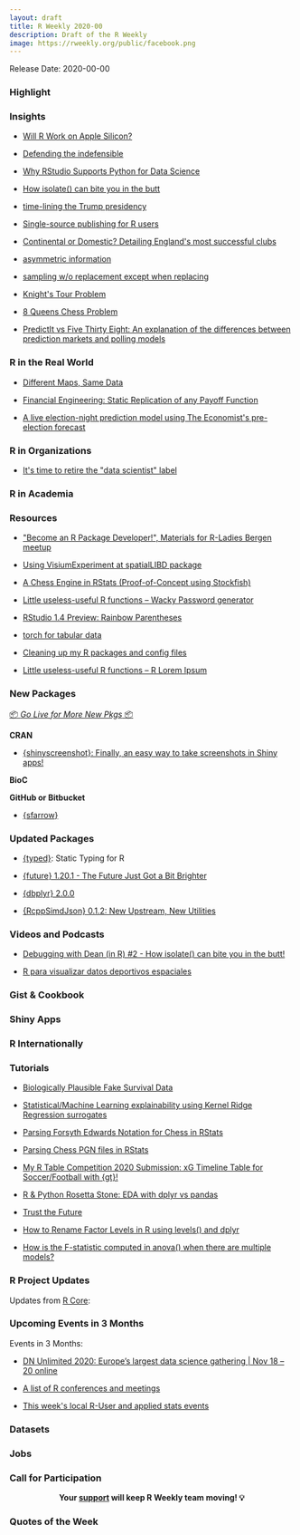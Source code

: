 ```yaml
---
layout: draft
title: R Weekly 2020-00
description: Draft of the R Weekly
image: https://rweekly.org/public/facebook.png
---
```


Release Date: 2020-00-00



###  Highlight



### Insights

+ [Will R Work on Apple Silicon?](https://developer.r-project.org/Blog/public/2020/11/02/will-r-work-on-apple-silicon/)

+ [Defending the indefensible](https://johnmackintosh.net/blog/2020-11-02-indefensible/)

+ [Why RStudio Supports Python for Data Science](https://blog.rstudio.com/2020/10/30/why-rstudio-supports-python/)

+ [How isolate() can bite you in the butt](https://deanattali.com/blog/debuggingwithdean2/)

+ [time-lining the Trump presidency](https://jtimm.net/2020/11/06/time-lining-trump-presidency/)

+ [Single-source publishing for R users](https://masalmon.eu/2020/11/06/single-source-publishing-r/)

+ [Continental or Domestic? Detailing England's most successful clubs](https://austinwehrwein.com/data-visualization/winningestteams/)

+ [asymmetric information](https://xianblog.wordpress.com/2020/11/04/asymmetric-information/)

+ [sampling w/o replacement except when replacing](https://xianblog.wordpress.com/2020/11/03/sampling-w-o-replacement-except-when-replacing/)

+ [Knight's Tour Problem](https://coolbutuseless.github.io/2020/11/03/knights-tour-problem/)

+ [8 Queens Chess Problem](https://coolbutuseless.github.io/2020/11/02/8-queens-chess-problem/)

+ [PredictIt vs Five Thirty Eight: An explanation of the differences between prediction markets and polling models](https://scweiss.blogspot.com/2020/11/predictit-vs-five-thirty-eight-can.html)

### R in the Real World

+ [Different Maps, Same Data](https://jcheshire.com/resources/different-maps-same-data/)

+ [Financial Engineering: Static Replication of any Payoff Function](https://blog.ephorie.de/financial-engineering-static-replication-of-any-payoff-function)

+ [A live election-night prediction model using The Economist's pre-election forecast](https://gist.github.com/elliottmorris/c70fd4d32049c9986a45e2dfc07fb4f0)

###  R in Organizations

+ [It's time to retire the "data scientist" label](http://www.brodrigues.co/blog/2020-11-05-retire_data_science/)


###  R in Academia



###  Resources

+ ["Become an R Package Developer!", Materials for R-Ladies Bergen meetup](https://new-r-dev.netlify.app/)

+ [Using VisiumExperiment at spatialLIBD package](http://LieberInstitute.github.io/rstatsclub/2020/11/06/using-visiumexperiment-at-spatiallibd-package/)

+ [A Chess Engine  in RStats (Proof-of-Concept using Stockfish)](https://coolbutuseless.github.io/2020/11/05/a-chess-engine-in-rstats-proof-of-concept-using-stockfish/)

+ [Little useless-useful R functions – Wacky Password generator](https://tomaztsql.wordpress.com/2020/11/06/little-useless-useful-r-functions-wacky-password-generator/)

+ [RStudio 1.4 Preview: Rainbow Parentheses](https://blog.rstudio.com/2020/11/04/rstudio-1-4-preview-rainbow-parentheses/)

+ [torch for tabular data](https://blogs.rstudio.com/tensorflow/posts/2020-11-03-torch-tabular)

+ [Cleaning up my R packages and config files](http://feedproxy.google.com/~r/FellgernonBit-rstats/~3/5lYxyLZ-LLQ/)

+ [Little useless-useful R functions – R Lorem Ipsum](https://tomaztsql.wordpress.com/2020/11/02/little-useless-useful-r-functions-r-lorem-ipsum/)

###  New Packages

<p class="added-hostname"><a href="https://rweekly.org/live" target="_blank" class="externalLink">📦 <i>Go Live for More New Pkgs</i> 📦</a></p>

**CRAN**


+ [{shinyscreenshot}: Finally, an easy way to take screenshots in Shiny apps!](https://deanattali.com/blog/shinyscreenshot-release/)


**BioC**



**GitHub or Bitbucket**

+ [{sfarrow}](https://github.com/wcjochem/sfarrow) 

### Updated Packages

+ [{typed}](https://github.com/moodymudskipper/typed/): Static Typing for R

+ [{future} 1.20.1 - The Future Just Got a Bit Brighter](https://www.jottr.org/2020/11/06/future-1.20.1-the-future-just-got-a-bit-brighter/)

+ [{dbplyr} 2.0.0](https://www.tidyverse.org/blog/2020/11/dbplyr-2-0-0/)

+ [{RcppSimdJson} 0.1.2: New Upstream, New Utilities](http://dirk.eddelbuettel.com/blog/2020/11/02#rcppsimdjson_0.1.3)

###  Videos and Podcasts

+ [Debugging with Dean (in R) #2 - How isolate() can bite you in the butt!](https://www.youtube.com/watch?v=tMW_haGB2rY)

+ [R para visualizar datos deportivos espaciales](https://www.youtube.com/watch?v=KFCj4TL7hio)

### Gist & Cookbook



### Shiny Apps



### R Internationally



###  Tutorials

+ [Biologically Plausible Fake Survival Data](https://rviews.rstudio.com/2020/11/02/simulating-biologically-plausible-survival-data/)

+ [Statistical/Machine Learning explainability using Kernel Ridge Regression surrogates](https://thierrymoudiki.github.io/blog/2020/11/06/explainableml/r/misc/xai-krr-surrogate)

+ [Parsing Forsyth Edwards Notation for Chess in RStats](https://coolbutuseless.github.io/2020/11/05/parsing-forsyth-edwards-notation-for-chess-in-rstats/)

+ [Parsing Chess PGN files in RStats](https://coolbutuseless.github.io/2020/11/04/parsing-chess-pgn-files-in-rstats/)

+ [My R Table Competition 2020 Submission: xG Timeline Table for Soccer/Football with {gt}!](https://ryo-n7.github.io/2020-11-02-xG-timeline-table-competition-tutorial/)

+ [R & Python Rosetta Stone: EDA with dplyr vs pandas](https://heads0rtai1s.github.io/2020/11/05/r-python-dplyr-pandas/)

+ [Trust the Future](https://www.jottr.org/2020/11/04/trust-the-future/)

+ [How to Rename Factor Levels in R using levels() and dplyr](https://www.marsja.se/how-to-rename-factor-levels-in-r-dplyr/)

+ [How is the F-statistic computed in anova() when there are multiple models?](https://statisticaloddsandends.wordpress.com/2020/11/03/how-is-the-f-statistic-computed-in-anova-when-there-are-multiple-models/)

<!--<div class="post-more-begin></div><div class="post-more-end"></div>-->

###  R Project Updates

Updates from [R Core](http://developer.r-project.org/blosxom.cgi/R-devel/NEWS):


###  Upcoming Events in 3 Months

Events in 3 Months:

+ [DN Unlimited 2020: Europe’s largest data science gathering | Nov 18 – 20 online](https://r-posts.com/dn-unlimited-2020-europes-largest-data-science-gathering-nov-18-20-online/)

+ [A list of R conferences and meetings](https://jumpingrivers.github.io/meetingsR/events.html)

+ [This week's local R-User and applied stats events](https://community.rstudio.com/c/irl)


### Datasets

### Jobs




###  Call for Participation


<p class="hide-support added-hostname support-rweekly" style="text-align: center;font-weight: bold;">Your <a class="non-visited externalLink" href="https://www.patreon.com/rweekly" onclick="pas(this)">support</a> will keep R Weekly team moving! 💡</p>

###  Quotes of the Week

